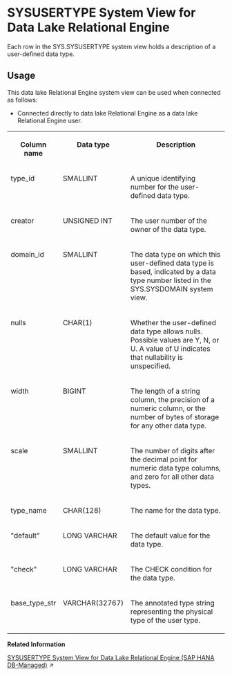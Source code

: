 <!-- loio3beb2d206c5f1014967ef84ffbb10968 -->

# SYSUSERTYPE System View for Data Lake Relational Engine

Each row in the SYS.SYSUSERTYPE system view holds a description of a user-defined data type.



<a name="loio3beb2d206c5f1014967ef84ffbb10968__section_vwg_vhq_b4b"/>

## Usage

This data lake Relational Engine system view can be used when connected as follows:

-   Connected directly to data lake Relational Engine as a data lake Relational Engine user.




<table>
<tr>
<th valign="top">

Column name

</th>
<th valign="top">

Data type

</th>
<th valign="top">

Description

</th>
</tr>
<tr>
<td valign="top">

type\_id

</td>
<td valign="top">

SMALLINT

</td>
<td valign="top">

A unique identifying number for the user-defined data type.

</td>
</tr>
<tr>
<td valign="top">

creator

</td>
<td valign="top">

UNSIGNED INT

</td>
<td valign="top">

The user number of the owner of the data type.

</td>
</tr>
<tr>
<td valign="top">

domain\_id

</td>
<td valign="top">

SMALLINT

</td>
<td valign="top">

The data type on which this user-defined data type is based, indicated by a data type number listed in the SYS.SYSDOMAIN system view.

</td>
</tr>
<tr>
<td valign="top">

nulls

</td>
<td valign="top">

CHAR\(1\)

</td>
<td valign="top">

Whether the user-defined data type allows nulls. Possible values are Y, N, or U. A value of U indicates that nullability is unspecified.

</td>
</tr>
<tr>
<td valign="top">

width

</td>
<td valign="top">

BIGINT

</td>
<td valign="top">

The length of a string column, the precision of a numeric column, or the number of bytes of storage for any other data type.

</td>
</tr>
<tr>
<td valign="top">

scale

</td>
<td valign="top">

SMALLINT

</td>
<td valign="top">

The number of digits after the decimal point for numeric data type columns, and zero for all other data types.

</td>
</tr>
<tr>
<td valign="top">

type\_name

</td>
<td valign="top">

CHAR\(128\)

</td>
<td valign="top">

The name for the data type.

</td>
</tr>
<tr>
<td valign="top">

"default"

</td>
<td valign="top">

LONG VARCHAR

</td>
<td valign="top">

The default value for the data type.

</td>
</tr>
<tr>
<td valign="top">

"check"

</td>
<td valign="top">

LONG VARCHAR

</td>
<td valign="top">

The CHECK condition for the data type.

</td>
</tr>
<tr>
<td valign="top">

base\_type\_str

</td>
<td valign="top">

VARCHAR\(32767\)

</td>
<td valign="top">

The annotated type string representing the physical type of the user type.

</td>
</tr>
</table>

**Related Information**  


[SYSUSERTYPE System View for Data Lake Relational Engine (SAP HANA DB-Managed)](https://help.sap.com/viewer/a898e08b84f21015969fa437e89860c8/2023_4_QRC/en-US/164b9020b45548209db5cb851a82589d.html "Each row in the SYS.SYSUSERTYPE system view holds a description of a user-defined data type.") :arrow_upper_right:

